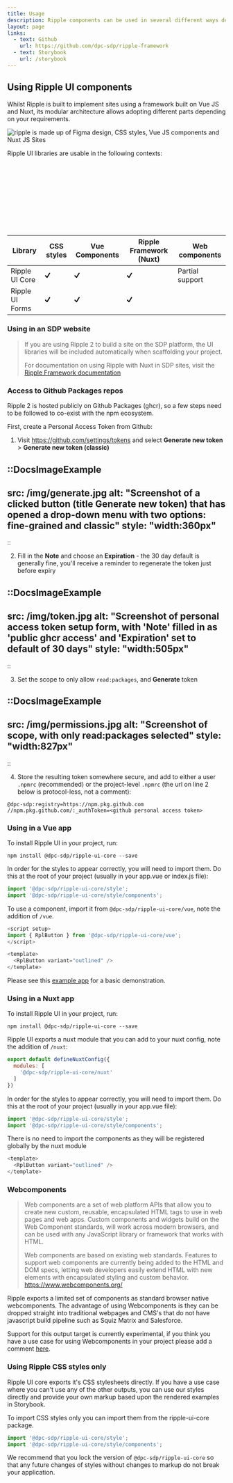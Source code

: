 ```yaml
---
title: Usage
description: Ripple components can be used in several different ways depending on your project needs.
layout: page
links:
  - text: Github
    url: https://github.com/dpc-sdp/ripple-framework
  - text: Storybook
    url: /storybook
---
```



## Using Ripple UI components

Whilst Ripple is built to implement sites using a framework built on Vue JS and Nuxt, its modular architecture allows adopting different parts depending on your requirements.

![ripple is made up of Figma design, CSS styles, Vue JS components and Nuxt JS Sites](/assets/img/modules/rpl-modules.png)


Ripple UI libraries are usable in the following contexts:

<svg id="docs-sprite" aria-hidden="true" class="rpl-svg-sprite--hidden"><defs><symbol xmlns="http://www.w3.org/2000/svg" id="icon-check" viewBox="0 0 24 24"><path d="M22.9.4c-1.1-.7-2.6-.4-3.3.8L9.2 17.8l-5.1-5.1c-.9-.9-2.5-.9-3.4 0s-.9 2.5 0 3.4l7.2 7.2c1.1 1.1 2.9.9 3.7-.4l12-19.2c.7-1.2.4-2.6-.7-3.3z"></path></symbol></defs></svg>

| Library         | CSS styles                                                                                     | Vue Components                                                                                  |  Ripple Framework (Nuxt)                                                                      | Web components            |
| --------------- | ---------------------------------------------------------------------------------------------- | ----------------------------------------------------------------------------------------------- | --------------------------------------------------------------------------------------------- | ------------------------- |
| Ripple UI Core  | <svg width="12" height="12"><title>supported</title><use xlink:href="#icon-check"></use></svg> |  <svg width="12" height="12"><title>supported</title><use xlink:href="#icon-check"></use></svg> |<svg width="12" height="12"><title>supported</title><use xlink:href="#icon-check"></use></svg> | Partial support              |
| Ripple UI Forms | <svg width="12" height="12"><title>supported</title><use xlink:href="#icon-check"></use></svg> | <svg width="12" height="12"><title>supported</title><use xlink:href="#icon-check"></use></svg>  |<svg width="12" height="12"><title>supported</title><use xlink:href="#icon-check"></use></svg> | <svg width="12" height="12"><title>not supported</title><use xlink:href="#icon-cancel"></use></svg> |




### Using in an SDP website

> If you are using Ripple 2 to build a site on the SDP platform, the UI libraries will be included automatically when scaffolding your project.
>
> For documentation on using Ripple with Nuxt in SDP sites, visit the [Ripple Framework documentation](/framework)

### Access to Github Packages repos

Ripple 2 is hosted publicly on Github Packages (ghcr), so a few steps need to be followed to co-exist with the npm ecosystem.

First, create a Personal Access Token from Github:

1. Visit https://github.com/settings/tokens and select **Generate new token** > **Generate new token (classic)**

::DocsImageExample
---
src: /img/generate.jpg
alt: "Screenshot of a clicked button (title Generate new token) that has opened a drop-down menu with two options: fine-grained and classic"
style: "width:360px"
---
::

2. Fill in the **Note** and choose an **Expiration** - the 30 day default is generally fine, you'll receive a reminder to regenerate the token just before expiry

::DocsImageExample
---
src: /img/token.jpg
alt: "Screenshot of personal access token setup form, with 'Note' filled in as 'public ghcr access' and 'Expiration' set to default of 30 days"
style: "width:505px"
---
::

3. Set the scope to only allow `read:packages`, and **Generate** token

::DocsImageExample
---
src: /img/permissions.jpg
alt: "Screenshot of scope, with only read:packages selected"
style: "width:827px"
---
::

4. Store the resulting token somewhere secure, and add to either a user `.npmrc` (recommended) or the project-level `.npmrc` (the url on line 2 below is protocol-less, not a comment):

```
@dpc-sdp:registry=https://npm.pkg.github.com
//npm.pkg.github.com/:_authToken=<github personal access token>
```

### Using in a Vue app

To install Ripple UI in your project, run:

`npm install @dpc-sdp/ripple-ui-core --save`

In order for the styles to appear correctly, you will need to import them. Do this at the root of your project (usually in your app.vue or index.js file):

```js
import '@dpc-sdp/ripple-ui-core/style';
import '@dpc-sdp/ripple-ui-core/style/components';
```

To use a component, import it from `@dpc-sdp/ripple-ui-core/vue`, note the addition of `/vue`.

```js
<script setup>
import { RplButton } from '@dpc-sdp/ripple-ui-core/vue';
</script>

<template>
  <RplButton variant="outlined" />
</template>
```

Please see this [example app](https://github.com/dpc-sdp/ripple-vue-example) for a basic demonstration.

### Using in a Nuxt app

To install Ripple UI in your project, run:

`npm install @dpc-sdp/ripple-ui-core --save`

Ripple UI exports a nuxt module that you can add to your nuxt config, note the addition of `/nuxt`:

```js
export default defineNuxtConfig({
  modules: [
    '@dpc-sdp/ripple-ui-core/nuxt'
  ]
})
```

In order for the styles to appear correctly, you will need to import them. Do this at the root of your project (usually in your app.vue file):

```js
import '@dpc-sdp/ripple-ui-core/style';
import '@dpc-sdp/ripple-ui-core/style/components';
```

There is no need to import the components as they will be registered globally by the nuxt module

```js
<template>
  <RplButton variant="outlined" />
</template>
```

### Webcomponents

> Web components are a set of web platform APIs that allow you to create new custom, reusable, encapsulated HTML tags to use in web pages and web apps. Custom components and widgets build on the Web Component standards, will work across modern browsers, and can be used with any JavaScript library or framework that works with HTML.
>
> Web components are based on existing web standards. Features to support web components are currently being added to the HTML and DOM specs, letting web developers easily extend HTML with new elements with encapsulated styling and custom behavior.
> https://www.webcomponents.org/

Ripple exports a limited set of components as standard browser native webcomponents. The advantage of using Webcomponents is they can be dropped straight into traditional webpages and CMS's that do not have javascript build pipeline such as Squiz Matrix and Salesforce.

Support for this output target is currently experimental, if you think you have a use case for using Webcomponents in your project please add a comment [here](https://github.com/dpc-sdp/ripple-framework/discussions/658).

### Using Ripple CSS styles only

Ripple UI core exports it's CSS stylesheets directly. If you have a use case where you can't use any of the other outputs, you can use our styles directly and provide your own markup based upon the rendered examples in Storybook.

To import CSS styles only you can import them from the ripple-ui-core package.

```js
import '@dpc-sdp/ripple-ui-core/style';
import '@dpc-sdp/ripple-ui-core/style/components';
```

We recommend that you lock the version of `@dpc-sdp/ripple-ui-core` so that any future changes of styles without changes to markup do not break your application.
